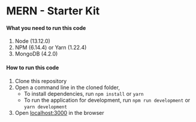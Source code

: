 # MERN - Starter Kit

#### What you need to run this code

1. Node (13.12.0)
2. NPM (6.14.4) or Yarn (1.22.4)
3. MongoDB (4.2.0)

#### How to run this code

1. Clone this repository
2. Open a command line in the cloned folder,
   - To install dependencies, run `npm install` or `yarn`
   - To run the application for development, run `npm run development` or `yarn development`
3. Open [localhost:3000](http://localhost:3000/) in the browser
